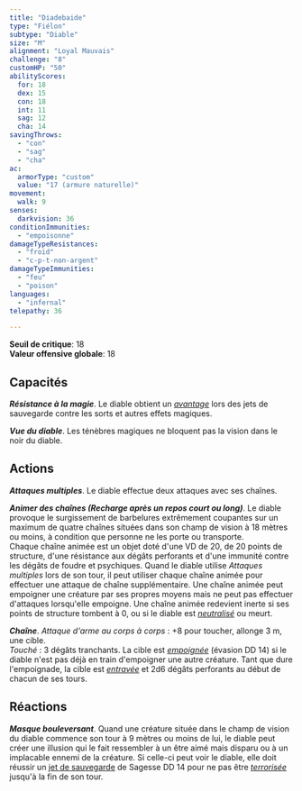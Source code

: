 ```yaml
---
title: "Diadebaide"
type: "Fiélon"
subtype: "Diable"
size: "M"
alignment: "Loyal Mauvais"
challenge: "8"
customHP: "50"
abilityScores:
  for: 18
  dex: 15
  con: 18
  int: 11
  sag: 12
  cha: 14
savingThrows:
  - "con"
  - "sag"
  - "cha"
ac:
  armorType: "custom"
  value: "17 (armure naturelle)"
movement:
  walk: 9
senses:
  darkvision: 36
conditionImmunities:
  - "empoisonne"
damageTypeResistances:
  - "froid"
  - "c-p-t-non-argent"
damageTypeImmunities:
  - "feu"
  - "poison"
languages:
  - "infernal"
telepathy: 36

---
```

**Seuil de critique**: 18      
**Valeur offensive globale**: 18   
## Capacités
_**Résistance à la magie**_. Le diable obtient un [_avantage_](/utiliser-les-caracteristiques/#avantage-et-desavantage) lors des jets de sauvegarde contre les sorts et autres effets magiques.

_**Vue du diable**_. Les ténèbres magiques ne bloquent pas la vision dans le noir du diable.

## Actions
_**Attaques multiples**_. Le diable effectue deux attaques avec ses chaînes.

_**Animer des chaînes (Recharge après un repos court ou long)**_. Le diable provoque le surgissement de barbelures extrêmement coupantes sur un maximum de quatre chaînes situées dans son champ de vision à 18 mètres ou moins, à condition que personne ne les porte ou transporte.  
Chaque chaîne animée est un objet doté d'une VD de 20, de 20 points de structure, d'une résistance aux dégâts perforants et d'une immunité contre les dégâts de foudre et psychiques. Quand le diable utilise _Attaques multiples_ lors de son tour, il peut utiliser chaque chaîne animée pour effectuer une attaque de chaîne supplémentaire. Une chaîne animée peut empoigner une créature par ses propres moyens mais ne peut pas effectuer d'attaques lorsqu'elle empoigne. Une chaîne animée redevient inerte si ses points de structure tombent à 0, ou si le diable est [_neutralisé_](/gerer-la-sante-du-personnage/#neutralise) ou meurt.

_**Chaîne**_. _Attaque d'arme au corps à corps_ : +8 pour toucher, allonge 3 m, une cible.  
_Touché_ : 3 dégâts tranchants. La cible est [_empoignée_](/gerer-la-sante-du-personnage/#empoigne) (évasion DD 14) si le diable n'est pas déjà en train d'empoigner une autre créature. Tant que dure l'empoignade, la cible est [_entravée_](/gerer-la-sante-du-personnage/#entrave) et 2d6 dégâts perforants au début de chacun de ses tours.

## Réactions
_**Masque bouleversant**_. Quand une créature située dans le champ de vision du diable commence son tour à 9 mètres ou moins de lui, le diable peut créer une illusion qui le fait ressembler à un être aimé mais disparu ou à un implacable ennemi de la créature. Si celle-ci peut voir le diable, elle doit réussir un [jet de sauvegarde](/utiliser-les-caracteristiques/#jets-de-sauvegarde) de Sagesse DD 14 pour ne pas être [_terrorisée_](/gerer-la-sante-du-personnage/#terrorise) jusqu'à la fin de son tour.
